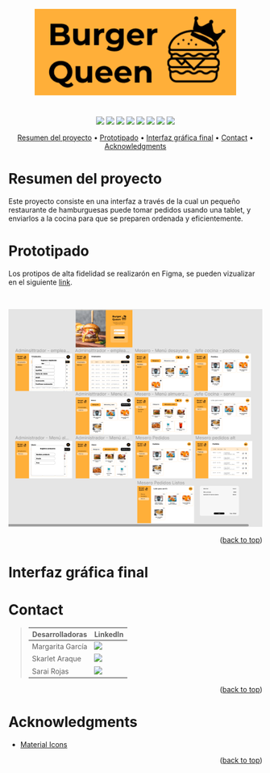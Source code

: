 <div id="top"></div>
<div align="center">

<p align="center">
<img 
width = "400"
src="public/BQlogo.png"/>
</p>

#

<a title="ReactJs" href="https://es.reactjs.org/"><img src="https://img.shields.io/badge/React-20232A?style=for-the-badge&logo=react&logoColor=61DAFB"></a>
<a title="ReactRouter" href="https://es.reactjs.org/"><img src="https://img.shields.io/badge/React_Router-CA4245?style=for-the-badge&logo=react-router&logoColor=white"></a>
<a title="JavaScript" href="https://developer.mozilla.org/es/docs/Web/JavaScript"><img src="https://img.shields.io/badge/JavaScript-323330?style=for-the-badge&logo=javascript&logoColor=F7DF1E"></a>
<a title="CSS" href="https://developer.mozilla.org/es/docs/Web/CSS"><img src="https://img.shields.io/badge/CSS3-1572B6?style=for-the-badge&logo=css3&logoColor=white"></a>
<a title="MUI" href="https://mui.com/"><img src="https://img.shields.io/badge/Material%20UI-007FFF?style=for-the-badge&logo=mui&logoColor=white"></a>
<a title="Jest" href="https://jestjs.io/"><img src="https://img.shields.io/badge/Jest-C21325?style=for-the-badge&logo=jest&logoColor=white"></a>
<a title="Eslint" href="https://eslint.org/"><img src="https://img.shields.io/badge/eslint-3A33D1?style=for-the-badge&logo=eslint&logoColor=white"></a>
<a title="Figma" href="https://www.figma.com/file/9Lkk5oAp6M3n7qUvPnAPDb/Burger-Queen?node-id=0%3A1/"><img src="https://img.shields.io/badge/Figma-F24E1E?style=for-the-badge&logo=figma&logoColor=white"></a>

[Resumen del proyecto](#resumen-del-proyecto) •
[Prototipado](#prototipado) •
[Interfaz gráfica final](#interfaz-gráfica-final) •
[Contact](#contact) •
[Acknowledgments](#acknowledgments)

</div>

# Resumen del proyecto

Este proyecto consiste en una interfaz a través de la cual un pequeño restaurante de hamburguesas puede tomar pedidos usando una tablet, y enviarlos a la cocina para que se preparen ordenada y eficientemente.

# Prototipado

Los protipos de alta fidelidad se realizarón en Figma, se pueden vizualizar en el siguiente [link](https://www.figma.com/file/9Lkk5oAp6M3n7qUvPnAPDb/Burger-Queen?node-id=0%3A1).

<br>
<p align="center">
<img 
width = "600"
src="public/prototipos.png"/>
</p>

<p align="right">(<a href="#top">back to top</a>)</p>

# Interfaz gráfica final

# Contact

> | Desarrolladoras  | LinkedIn                                                                                                                                                                              |
> | ---------------- | ------------------------------------------------------------------------------------------------------------------------------------------------------------------------------------- |
> | Margarita García | <a title="lk" href="https://github.com/Maggie-Sarmiento"><img src="https://img.shields.io/badge/LinkedIn-0077B5?style=for-the-badge&logo=linkedin&logoColor=white"></a>               |
> | Skarlet Araque   | <a title="lk" href="https://github.com/SkarletA"><img src="https://img.shields.io/badge/LinkedIn-0077B5?style=for-the-badge&logo=linkedin&logoColor=white"></a>                       |
> | Sarai Rojas      | <a title="lk" href="https://www.linkedin.com/in/sarai-rojas-sandoval/"><img src="https://img.shields.io/badge/LinkedIn-0077B5?style=for-the-badge&logo=linkedin&logoColor=white"></a> |

<p align="right">(<a href="#top">back to top</a>)</p>

# Acknowledgments

- [Material Icons](https://github.com/alexandresanlim/Badges4-README.md-Profile)

<p align="right">(<a href="#top">back to top</a>)</p>
